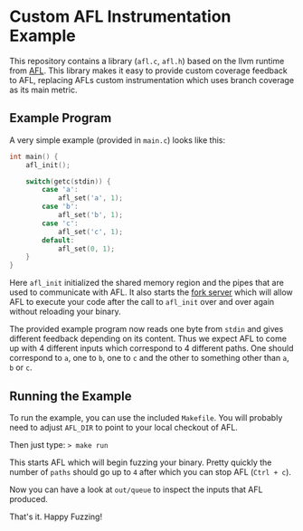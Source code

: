 # Custom AFL Instrumentation Example

This repository contains a library (`afl.c`, `afl.h`)
based on the llvm runtime from [AFL](http://lcamtuf.coredump.cx/afl/).
This library makes it easy to provide custom coverage
feedback to AFL, replacing AFLs custom instrumentation which
uses branch coverage as its main metric.


## Example Program

A very simple example (provided in `main.c`) looks like this:

```c
int main() {
	afl_init();

	switch(getc(stdin)) {
		case 'a':
			afl_set('a', 1);
		case 'b':
			afl_set('b', 1);
		case 'c':
			afl_set('c', 1);
		default:
			afl_set(0, 1);
	}
}
```

Here `afl_init` initialized the shared memory region and
the pipes that are used to communicate with AFL.
It also starts the
[fork server](http://lcamtuf.blogspot.com/2014/10/fuzzing-binaries-without-execve.html)
which will allow AFL to execute your code after the call to `afl_init`
over and over again without reloading your binary.

The provided example program now reads one byte from `stdin` and gives different
feedback depending on its content.
Thus we expect AFL to come up with 4 different inputs which correspond to
4 different paths. One should correspond to `a`, one to `b`, one to `c` and
the other to something other than `a`, `b` or `c`.

## Running the Example

To run the example, you can use the included `Makefile`.
You will probably need to adjust `AFL_DIR` to point
to your local checkout of AFL.

Then just type: `> make run`

This starts AFL which will begin fuzzing your binary.
Pretty quickly the number of `paths` should go up to `4` after which you can
stop AFL (`Ctrl + c`).

Now you can have a look at `out/queue` to inspect the inputs that AFL produced.

That's it. Happy Fuzzing!

